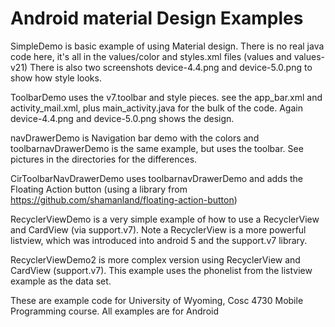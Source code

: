 Android material Design Examples
==============

SimpleDemo is basic example of using Material design.  There is no real java code here, it's all in the values/color and styles.xml files (values and values-v21)  There is also two screenshots device-4.4.png and device-5.0.png to show how style looks.

ToolbarDemo uses the v7.toolbar and style pieces.  see the app_bar.xml and activity_mail.xml, plus main_activity.java for the bulk of the code.  Again device-4.4.png and device-5.0.png shows the design.

navDrawerDemo is Navigation bar demo with the colors and toolbarnavDrawerDemo is the same example, but uses the toolbar.  See pictures in the directories for the differences.

CirToolbarNavDrawerDemo uses toolbarnavDrawerDemo and adds the Floating Action button (using a library from https://github.com/shamanland/floating-action-button) 

RecyclerViewDemo is a very simple example of how to use a RecyclerView and CardView (via support.v7).   Note a RecyclerView is a more powerful listview, which was introduced into android 5 and the support.v7 library.

RecyclerViewDemo2 is more complex version using RecyclerView and CardView (support.v7). This example uses the phonelist from the listview example as the data set.

These are example code for University of Wyoming, Cosc 4730 Mobile Programming course.  All examples are for Android